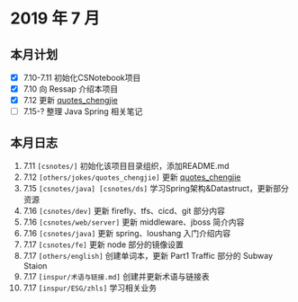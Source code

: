 # 2019 年 7 月

## 本月计划

- [x] 7.10-7.11 初始化CSNotebook项目
- [x] 7.10 向 Ressap 介绍本项目
- [x] 7.12 更新 [quotes_chengjie](https://gitlab.com/csnotes/csnotes/blob/master/others/jokes/quotes_chengjie.md)
- [ ] 7.15-? 整理 Java Spring 相关笔记

## 本月日志

1. 7.11 `[csnotes/]` 初始化该项目目录组织，添加README.md
2. 7.12 `[others/jokes/quotes_chengjie]` 更新 [quotes_chengjie](https://gitlab.com/csnotes/csnotes/blob/master/others/jokes/quotes_chengjie.md)
3. 7.15 `[csnotes/java] [csnotes/ds]` 学习Spring架构&Datastruct，更新部分资源
4. 7.16 `[csnotes/dev]` 更新 firefly、tfs、cicd、git 部分内容
5. 7.16 `[csnotes/web/server]` 更新 middleware、jboss 简介内容
6. 7.16 `[csnotes/java]` 更新 spring、loushang 入门介绍内容
7. 7.17 `[csnotes/fe]` 更新 node 部分的镜像设置
8. 7.17 `[others/english]` 创建单词本，更新 Part1 Traffic 部分的 Subway Staion
9. 7.17 `[inspur/术语与链接.md]` 创建并更新术语与链接表
10. 7.17 `[inspur/ESG/zhls]` 学习相关业务
